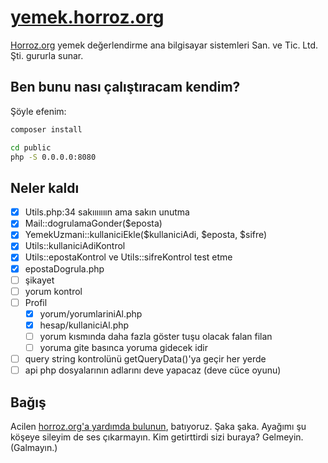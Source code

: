 # [yemek.horroz.org](https://yemek.horroz.org)
[Horroz.org](https://horroz.org) yemek değerlendirme ana bilgisayar sistemleri San. ve Tic. Ltd. Şti. gururla sunar.

## Ben bunu nası çalıştıracam kendim?
Şöyle efenim:
```bash
composer install

cd public
php -S 0.0.0.0:8080
```

## Neler kaldı
- [X] Utils.php:34 sakııııııın ama sakın unutma
- [X] Mail::dogrulamaGonder($eposta)
- [X] YemekUzmani::kullaniciEkle($kullaniciAdi, $eposta, $sifre)
- [X] Utils::kullaniciAdiKontrol
- [X] Utils::epostaKontrol ve Utils::sifreKontrol test etme
- [X] epostaDogrula.php
- [ ] şikayet
- [ ] yorum kontrol
- [ ] Profil
    - [X] yorum/yorumlariniAl.php
    - [X] hesap/kullaniciAl.php
    - [ ] yorum kısmında daha fazla göster tuşu olacak falan filan
    - [ ] yoruma gite basınca yoruma gidecek idir
- [ ] query string kontrolünü getQueryData()'ya geçir her yerde
- [ ] api php dosyalarının adlarını deve yapacaz (deve cüce oyunu)

## Bağış
Acilen [horroz.org'a yardımda bulunun](https://wiki.horroz.org/wiki/Horrozpedi:Bağış), batıyoruz. Şaka şaka. Ayağımı şu köşeye sileyim de ses çıkarmayın. Kim getirttirdi sizi buraya? Gelmeyin. (Galmayın.)
